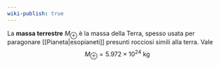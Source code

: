 ```yaml
---
wiki-publish: true
---
```

La **massa terrestre** $M_{\oplus}$ è la massa della Terra, spesso usata per paragonare [[Pianeta|esopianeti]] presunti rocciosi simili alla terra. Vale
$$M_{\oplus}=5.972\times10^{24}\text{ kg}$$
